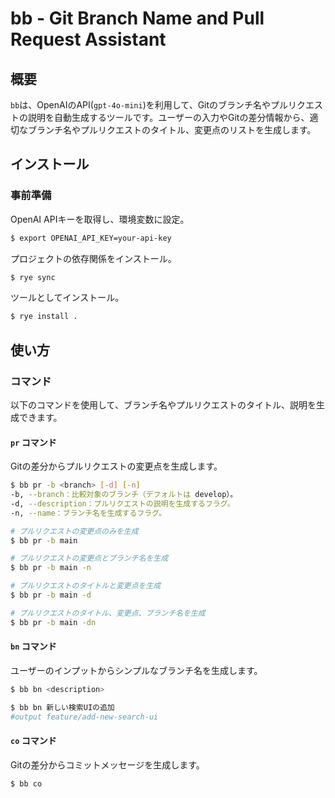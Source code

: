# bb - Git Branch Name and Pull Request Assistant

## 概要
`bb`は、OpenAIのAPI(`gpt-4o-mini`)を利用して、Gitのブランチ名やプルリクエストの説明を自動生成するツールです。ユーザーの入力やGitの差分情報から、適切なブランチ名やプルリクエストのタイトル、変更点のリストを生成します。

## インストール

### 事前準備
OpenAI APIキーを取得し、環境変数に設定。
```bash
$ export OPENAI_API_KEY=your-api-key
```

プロジェクトの依存関係をインストール。
```bash
$ rye sync
```

ツールとしてインストール。
```bash
$ rye install .
```

## 使い方

### コマンド
以下のコマンドを使用して、ブランチ名やプルリクエストのタイトル、説明を生成できます。

#### `pr` コマンド
Gitの差分からプルリクエストの変更点を生成します。

```bash
$ bb pr -b <branch> [-d] [-n]
-b, --branch：比較対象のブランチ（デフォルトは develop）。
-d, --description：プルリクエストの説明を生成するフラグ。
-n, --name：ブランチ名を生成するフラグ。

# プルリクエストの変更点のみを生成
$ bb pr -b main

# プルリクエストの変更点とブランチ名を生成
$ bb pr -b main -n

# プルリクエストのタイトルと変更点を生成
$ bb pr -b main -d

# プルリクエストのタイトル、変更点、ブランチ名を生成
$ bb pr -b main -dn
```

#### `bn` コマンド
ユーザーのインプットからシンプルなブランチ名を生成します。

```bash
$ bb bn <description>

$ bb bn 新しい検索UIの追加
#output feature/add-new-search-ui
```
#### `co` コマンド
Gitの差分からコミットメッセージを生成します。

```bash
$ bb co
```
